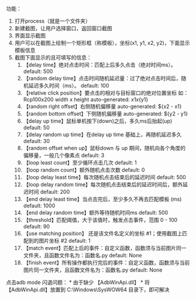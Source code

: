 功能：
1. 打开process（就是一个文件夹）
2. 新建截图，让用户选择窗口，返回窗口截图
3. 界面显示截图
4. 用户可以在截图上绘制一个矩形框（称模板），坐标(x1, y1, x2, y2)，下面显示模板信息
5. 截图下面显示的且可填写的信息：
   1. 【delay time】绝对点击时间：匹配上后多久点击（绝对时间ms）。
      default: 500
   2. 【random delay time】点击时间随机延迟量：过了绝对点击时间后，随机延迟多久时间（ms）。
      default: 100 
   3. 【relative click position】要点击的相对与目标窗口的绝对位置坐标 如：Rcp100x200 width x height
      auto-generated: ${x1}x${y1}
   4. 【random right offset】右侧随机偏移量
      auto-generated: ${x2 - x1}
   5. 【random bottom offset】下侧随机偏移量
      auto-generated: ${y2 - y1}
   6. 【delay up time】鼠标单机按下(down)之后，多久ms后抬起(up)
      default: 50
   7. 【delay random up time】在delay up time 基础上，再随机延迟多久
      default: 30
   8. 【random offset when up】鼠标down 与 up 期间，随机向各个角度的偏移量，一般几个像素点
      default: 3
   9. 【loop least count】至少循环点击几次
      default: 1
   10. 【loop random count】额外随机点击次数 
       default: 0
   11. 【loop delay least time】每次随机点击结束后的延迟时间
       default: 500
   12. 【loop delay random time】每次随机点击结束后的延迟时间后，额外延迟时间
       default: 200
   13. 【end delay least time】当点击完后，至少多久不再去匹配模板 (ms)
       default: 1000
   14. 【end delay random time】额外等待随机时间ms
       default: 500
   15. 【threshold】匹配阈值，大于该值时，触发点击事件，范围 0 - 100
       default: 90
   16. 【use matching position】 还是该文件名定义的坐标 #1；使用截图上匹配到的图片坐标 #2
       default: 1
   17. 【match event】匹配上后的事件：自定义函数，函数须与当前图片同一文件夹，且函数文件名为：函数名.py
       default: None
   18. 【finish event】所有操作都执行完后的事件：自定义函数，函数须与当前图片同一文件夹，且函数文件名为：函数名.py
       default: None

点击adb mode 闪退问题：
    * 由于缺少 【AdbWinApi.dll】
    * 将【AdbWinApi.dll】放置到 C:\Windows\SysWOW64 目录下，即可解决
    